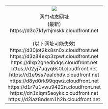 ﻿<table>
  <tr></tr>
  <tr><td colspan=2 align=center><img src="https://d3o7kfyrhjmskk.cloudfront.net/Up/oGate.jpg" /></td></tr>
  <tr><td colspan=2 align=center>网门动态网址<br/>(最新)
<br>https://d3o7kfyrhjmskk.cloudfront.net
<br/><br/>(以下网址可能失效)
<br>https://d30jot2kx8sn0x.cloudfront.net
<br>https://d3z84exp3zpwt.cloudfront.net
<br>https://dlxp2gnedbdqs.cloudfront.net
<br>https://d2yj7uqyq6s0l.cloudfront.net
<br>https://d1e9ss7eafchdv.cloudfront.net
<br>https://d8yd0rk99qqwz.cloudfront.net
<br>https://d1r7u1vwu9422n.cloudfront.net
<br>https://dn1clqm5eoykx.cloudfront.net
<br>https://d2iaz8ndsm1h2b.cloudfront.net
    </td>
  </tr>
</table>
